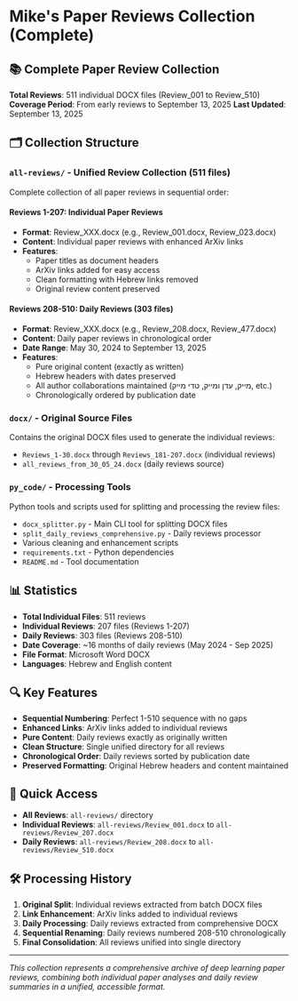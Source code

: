 # Mike's Paper Reviews Collection (Complete)

## 📚 Complete Paper Review Collection
**Total Reviews**: 511 individual DOCX files (Review_001 to Review_510)
**Coverage Period**: From early reviews to September 13, 2025
**Last Updated**: September 13, 2025

## 🗂️ Collection Structure

### `all-reviews/` - Unified Review Collection (511 files)
Complete collection of all paper reviews in sequential order:

#### **Reviews 1-207**: Individual Paper Reviews
- **Format**: Review_XXX.docx (e.g., Review_001.docx, Review_023.docx)
- **Content**: Individual paper reviews with enhanced ArXiv links
- **Features**: 
  - Paper titles as document headers
  - ArXiv links added for easy access
  - Clean formatting with Hebrew links removed
  - Original review content preserved

#### **Reviews 208-510**: Daily Reviews (303 files)
- **Format**: Review_XXX.docx (e.g., Review_208.docx, Review_477.docx)
- **Content**: Daily paper reviews in chronological order
- **Date Range**: May 30, 2024 to September 13, 2025
- **Features**:
  - Pure original content (exactly as written)
  - Hebrew headers with dates preserved
  - All author collaborations maintained (מייק, עדן ומייק, טדי מייק, etc.)
  - Chronologically ordered by publication date

### `docx/` - Original Source Files
Contains the original DOCX files used to generate the individual reviews:
- `Reviews_1-30.docx` through `Reviews_181-207.docx` (individual reviews)
- `all_reviews_from_30_05_24.docx` (daily reviews source)

### `py_code/` - Processing Tools
Python tools and scripts used for splitting and processing the review files:
- `docx_splitter.py` - Main CLI tool for splitting DOCX files
- `split_daily_reviews_comprehensive.py` - Daily reviews processor
- Various cleaning and enhancement scripts
- `requirements.txt` - Python dependencies
- `README.md` - Tool documentation

## 📊 Statistics
- **Total Individual Files**: 511 reviews
- **Individual Reviews**: 207 files (Reviews 1-207)
- **Daily Reviews**: 303 files (Reviews 208-510)  
- **Date Coverage**: ~16 months of daily reviews (May 2024 - Sep 2025)
- **File Format**: Microsoft Word DOCX
- **Languages**: Hebrew and English content

## 🔍 Key Features
- **Sequential Numbering**: Perfect 1-510 sequence with no gaps
- **Enhanced Links**: ArXiv links added to individual reviews
- **Pure Content**: Daily reviews exactly as originally written
- **Clean Structure**: Single unified directory for all reviews
- **Chronological Order**: Daily reviews sorted by publication date
- **Preserved Formatting**: Original Hebrew headers and content maintained

## 📁 Quick Access
- **All Reviews**: `all-reviews/` directory
- **Individual Reviews**: `all-reviews/Review_001.docx` to `all-reviews/Review_207.docx`
- **Daily Reviews**: `all-reviews/Review_208.docx` to `all-reviews/Review_510.docx`

## 🛠️ Processing History
1. **Original Split**: Individual reviews extracted from batch DOCX files
2. **Link Enhancement**: ArXiv links added to individual reviews  
3. **Daily Processing**: Daily reviews extracted from comprehensive DOCX
4. **Sequential Renaming**: Daily reviews numbered 208-510 chronologically
5. **Final Consolidation**: All reviews unified into single directory

---
*This collection represents a comprehensive archive of deep learning paper reviews, combining both individual paper analyses and daily review summaries in a unified, accessible format.*
